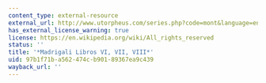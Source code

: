 ```yaml
---
content_type: external-resource
external_url: http://www.utorpheus.com/series.php?code=mont&language=en
has_external_license_warning: true
license: https://en.wikipedia.org/wiki/All_rights_reserved
status: ''
title: '*Madrigali Libros VI, VII, VIII*'
uid: 97b1f71b-a562-474c-b901-89367ea9c439
wayback_url: ''
---
```

